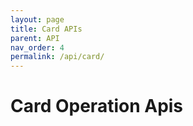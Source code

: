 ```yaml
---
layout: page
title: Card APIs
parent: API
nav_order: 4
permalink: /api/card/
---
```


# Card Operation Apis
